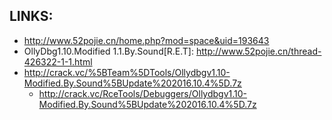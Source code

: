 ## LINKS:
* http://www.52pojie.cn/home.php?mod=space&uid=193643
* OllyDbg1.10.Modified 1.1.By.Sound[R.E.T]: http://www.52pojie.cn/thread-426322-1-1.html
* http://crack.vc/%5BTeam%5DTools/Ollydbgv1.10-Modified.By.Sound%5BUpdate%202016.10.4%5D.7z
  * http://crack.vc/RceTools/Debuggers/Ollydbgv1.10-Modified.By.Sound%5BUpdate%202016.10.4%5D.7z
